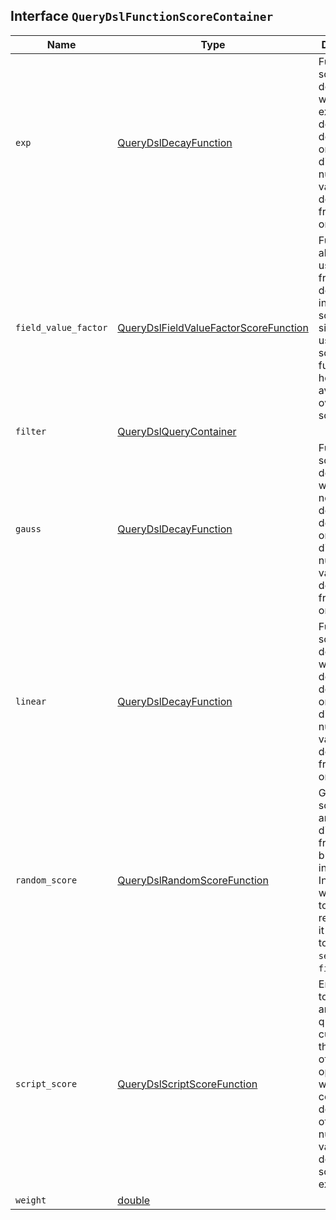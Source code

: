 ## Interface `QueryDslFunctionScoreContainer`

| Name | Type | Description |
| - | - | - |
| `exp` | [QueryDslDecayFunction](./QueryDslDecayFunction.md) | Function that scores a document with a exponential decay, depending on the distance of a numeric field value of the document from an origin. |
| `field_value_factor` | [QueryDslFieldValueFactorScoreFunction](./QueryDslFieldValueFactorScoreFunction.md) | Function allows you to use a field from a document to influence the score. It’s similar to using the script_score function, however, it avoids the overhead of scripting. |
| `filter` | [QueryDslQueryContainer](./QueryDslQueryContainer.md) | &nbsp; |
| `gauss` | [QueryDslDecayFunction](./QueryDslDecayFunction.md) | Function that scores a document with a normal decay, depending on the distance of a numeric field value of the document from an origin. |
| `linear` | [QueryDslDecayFunction](./QueryDslDecayFunction.md) | Function that scores a document with a linear decay, depending on the distance of a numeric field value of the document from an origin. |
| `random_score` | [QueryDslRandomScoreFunction](./QueryDslRandomScoreFunction.md) | Generates scores that are uniformly distributed from 0 up to but not including 1. In case you want scores to be reproducible, it is possible to provide a `seed` and `field`. |
| `script_score` | [QueryDslScriptScoreFunction](./QueryDslScriptScoreFunction.md) | Enables you to wrap another query and customize the scoring of it optionally with a computation derived from other numeric field values in the doc using a script expression. |
| `weight` | [double](./double.md) | &nbsp; |
